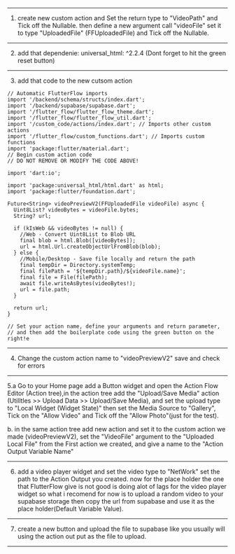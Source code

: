 ---------------------------------------------------------------------------------------------------------------------------
1. create new custom action and Set the return type to "VideoPath" and Tick off the Nullable.
then define a new argument call "videoFile" set it to type "UploadedFile" (FFUploadedFile) and Tick off the Nullable.
---------------------------------------------------------------------------------------------------------------------------
2. add that dependenie: universal_html: ^2.2.4 (Dont forget to hit the green reset button)
---------------------------------------------------------------------------------------------------------------------------
3. add that code to the new cutsom action

```
// Automatic FlutterFlow imports
import '/backend/schema/structs/index.dart';
import '/backend/supabase/supabase.dart';
import '/flutter_flow/flutter_flow_theme.dart';
import '/flutter_flow/flutter_flow_util.dart';
import '/custom_code/actions/index.dart'; // Imports other custom actions
import '/flutter_flow/custom_functions.dart'; // Imports custom functions
import 'package:flutter/material.dart';
// Begin custom action code
// DO NOT REMOVE OR MODIFY THE CODE ABOVE!

import 'dart:io';

import 'package:universal_html/html.dart' as html;
import 'package:flutter/foundation.dart';

Future<String> videoPreviewV2(FFUploadedFile videoFile) async {
  Uint8List? videoBytes = videoFile.bytes;
  String? url;

  if (kIsWeb && videoBytes != null) {
    //Web - Convert Uint8List to Blob URL
    final blob = html.Blob([videoBytes]);
    url = html.Url.createObjectUrlFromBlob(blob);
  } else {
    //Mobile/Desktop - Save file locally and return the path
    final tempDir = Directory.systemTemp;
    final filePath = '${tempDir.path}/${videoFile.name}';
    final file = File(filePath);
    await file.writeAsBytes(videoBytes!);
    url = file.path;
  }

  return url;
}

// Set your action name, define your arguments and return parameter,
// and then add the boilerplate code using the green button on the right!e
```

---------------------------------------------------------------------------------------------------------------------------
4. Change the custom action name to "videoPreviewV2" save and check for errors
---------------------------------------------------------------------------------------------------------------------------
5.a Go to your Home page add a Button widget and open the Action Flow Editor (Action tree),in the action tree add the 
"Upload/Save Media" action (Utilltles >> Upload Data >> Upload/Save Media),
and set the upload type to "Local Widget (Widget State)" then set the Media Source to "Gallery", Tick on the "Allow Video" 
and Tick off the "Allow Photo"(just for the test).

b. 
in the same action tree add new action and set it to the custom action we made (videoPreviewV2), set the "VideoFile" argument to the
"Uploaded Local File" from the First action we created, and give a name to the "Action Output Variable Name"

---------------------------------------------------------------------------------------------------------------------------
6. add a video player widget and set the video type to "NetWork" set the path to the Action Output you created.
now for the place holder the one that FlutterFlow give is not good is doing alot of lags for the video player widget
so what i recomend for now is to upload a random video to your supabase storage then copy the url from supabase and
use it as the place holder(Default Variable Value).
---------------------------------------------------------------------------------------------------------------------------
7. create a new button and upload the file to supabase like you usually will using the action out put as the file to upload.
---------------------------------------------------------------------------------------------------------------------------
